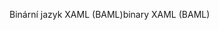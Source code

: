 <span data-ttu-id="e4303-101">Binární jazyk XAML (BAML)</span><span class="sxs-lookup"><span data-stu-id="e4303-101">binary XAML (BAML)</span></span>